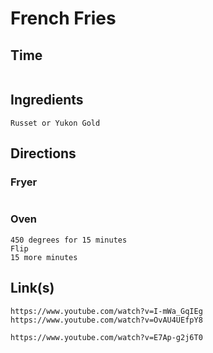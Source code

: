 # French Fries

## Time 
```

```

## Ingredients
```
Russet or Yukon Gold

```


## Directions

### Fryer
```

```

### Oven
```
450 degrees for 15 minutes
Flip
15 more minutes
```


## Link(s)
```
https://www.youtube.com/watch?v=I-mWa_GqIEg
https://www.youtube.com/watch?v=OvAU4UEfpY8

https://www.youtube.com/watch?v=E7Ap-g2j6T0
```
